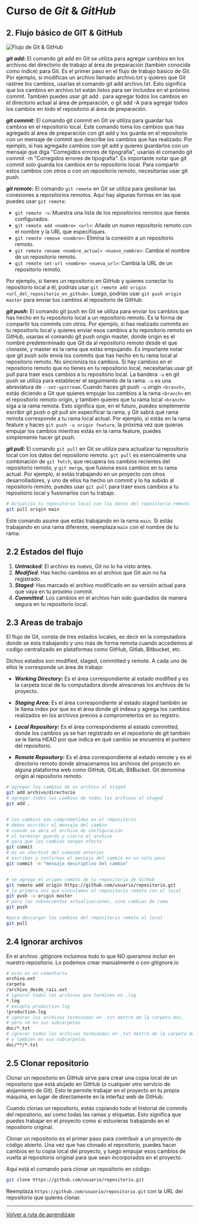# Curso de _Git_ & _GitHub_

## 2. Flujo básico de GIT & GitHub

![Flujo de Git & GitHub](https://jonmircha.com/img/blog/git-flow.png)

**_git add:_** El comando git add en Git se utiliza para agregar cambios en los archivos del directorio de trabajo al área de preparación (también conocida como índice) para Git. Es el primer paso en el flujo de trabajo básico de Git. Por ejemplo, si modificas un archivo llamado archivo.txt y quieres que Git rastree los cambios, usarías el comando git add archivo.txt. Esto significa que los cambios en archivo.txt están listos para ser incluidos en el próximo commit. También puedes usar git add . para agregar todos los cambios en el directorio actual al área de preparación, o git add -A para agregar todos los cambios en todo el repositorio al área de preparación.

**_git commit:_** El comando git commit en Git se utiliza para guardar tus cambios en el repositorio local. Este comando toma los cambios que has agregado al área de preparación con git add y los guarda en el repositorio con un mensaje de commit que describe los cambios que has realizado. Por ejemplo, si has agregado cambios con git add y quieres guardarlos con un mensaje que diga "Corregidos errores de tipografía", usarías el comando git commit -m "Corregidos errores de tipografía". Es importante notar que git commit solo guarda los cambios en tu repositorio local. Para compartir estos cambios con otros o con un repositorio remoto, necesitarías usar git push.

**_git remote:_** El comando `git remote` en Git se utiliza para gestionar las conexiones a repositorios remotos. Aquí hay algunas formas en las que puedes usar `git remote`:

* `git remote -v`: Muestra una lista de los repositorios remotos que tienes configurados.
* `git remote add <nombre> <url>`: Añade un nuevo repositorio remoto con el nombre y la URL que especifiques.
* `git remote remove <nombre>`: Elimina la conexión a un repositorio remoto.
* `git remote rename <nombre_actual> <nuevo_nombre>`: Cambia el nombre de un repositorio remoto.
* `git remote set-url <nombre> <nueva_url>`: Cambia la URL de un repositorio remoto.

Por ejemplo, si tienes un repositorio en GitHub y quieres conectar tu repositorio local a él, podrías usar `git remote add origin <url_del_repositorio_en_github>`. Luego, podrías usar `git push origin master` para enviar tus cambios al repositorio de GitHub.

**_git push:_** El comando git push en Git se utiliza para enviar los cambios que has hecho en tu repositorio local a un repositorio remoto. Es la forma de compartir tus commits con otros. Por ejemplo, si has realizado commits en tu repositorio local y quieres enviar esos cambios a tu repositorio remoto en GitHub, usarías el comando git push origin master, donde origin es el nombre predeterminado que Git da al repositorio remoto desde el que clonaste, y master es la rama que estás empujando. Es importante notar que git push solo envía los commits que has hecho en tu rama local al repositorio remoto. No sincroniza los cambios. Si hay cambios en el repositorio remoto que no tienes en tu repositorio local, necesitarías usar git pull para traer esos cambios a tu repositorio local. La bandera `-u` en git push se utiliza para establecer el seguimiento de la rama. `-u` es una abreviatura de `--set-upstream`. Cuando haces git push `-u` origin `<branch>`, estás diciendo a Git que quieres empujar los cambios a la rama `<branch>` en el repositorio remoto origin, y también quieres que tu rama local `<branch>` siga a la rama remota. Esto significa que, en el futuro, puedes simplemente escribir git push o git pull sin especificar la rama, y Git sabrá qué rama remota corresponde a tu rama local actual. Por ejemplo, si estás en la rama feature y haces `git push -u origin feature`, la próxima vez que quieras empujar los cambios mientras estás en la rama feature, puedes simplemente hacer git push.

**_git pull:_** El comando `git pull` en Git se utiliza para actualizar tu repositorio local con los datos del repositorio remoto. `git pull` es esencialmente una combinación de `git fetch`, que recupera los cambios recientes del repositorio remoto, y `git merge`, que fusiona esos cambios en tu rama actual. Por ejemplo, si estás trabajando en un proyecto con otros desarrolladores, y uno de ellos ha hecho un commit y lo ha subido al repositorio remoto, puedes usar `git pull` para traer esos cambios a tu repositorio local y fusionarlos con tu trabajo.

```bash
# Actualiza tu repositorio local con los datos del repositorio remoto
git pull origin main
```

Este comando asume que estás trabajando en la rama `main`. Si estás trabajando en una rama diferente, reemplaza `main` con el nombre de tu rama.

## 2.2 Estados del flujo

1. **_Untracked_**: El archivo es nuevo, Git no lo ha visto antes.
2. **_Modified_**: Has hecho cambios en el archivo que Git aún no ha registrado.
3. **_Staged_**: Has marcado el archivo modificado en su versión actual para que vaya en tu próximo commit.
4. **_Committed_**: Los cambios en el archivo han sido guardados de manera segura en tu repositorio local.

## 2.3 Areas de trabajo

El flujo de Git, consta de tres estados locales, es decir en la computadora donde se esta trabajando y uno más de forma remota cuando accedemos al codigo centralizado en plataformas como GitHub, Gitlab, Bitbucket, etc.

Dichos estados son modified, staged, committed y remote. A cada uno de ellos le corresponde un área de trabajo:

* **_Working Directory:_** Es el área correspondiente al estado modified y es la carpeta local de tu computadora donde almacenas los archivos de tu proyecto.

* **_Staging Area:_** Es el área correspondiente al estado staged también se le llama index por que es el área donde git indexa y agrega los cambios realizados en los archivos previos a comprometerlos en su registro.

* **_Local Repository:_** Es el área correspondiente al estado committed, donde los cambios ya se han registrado en el repositorio de git también se le llama HEAD por que indica en qué cambio se encuentra el puntero del repositorio.

* **_Remote Repository:_** Es el área correspondiente al estado remote y es el directorio remoto donde almacenamos los archivos del proyecto en alguna plataforma web como GitHub, GitLab, BitBucket. Git denomina origin al repositorio remoto.

```bash
# agregar los cambios de un archivo al staged
git add archivo/directorio
# agregar todos los cambios de todos los archivos al staged
git add .


# los cambios son comprometidos en el repositorio
# debes escribir el mensaje del cambio
# cuando se abra el archivo de configuración
# al terminar guarda y cierra el archivo
# para que los cambios tengan efecto
git commit
# es un shortcut del comando anterior
# escribes y confirmas el mensaje del cambio en un sólo paso
git commit -m "mensaje descriptivo del cambio"


# se agrega el origen remoto de tu repositorio de GitHub
git remote add origin https://github.com/usuario/repositorio.git
# la primera vez que vinculamos el repositorio remoto con el local
git push -u origin master
# para las subsecuentes actualizaciones, sino cambias de rama
git push

#para descargar los cambios del repositorio remoto al local
git pull
```

## 2.4 Ignorar archivos

En el archivo .gitignore incluimos todo lo que NO queramos incluir en nuestro repositorio. Lo podemos crear manualmente o con gitignore.io

```bash
# esto es un comentario
archivo.ext
carpeta
/archivo_desde_raiz.ext
# ignorar todos los archivos que terminen en .log
*.log
# excepto production.log
!production.log
# ignorar los archivos terminados en .txt dentro de la carpeta doc,
# pero no en sus subcarpetas
doc/*.txt
# ignorar todos los archivos terminados en .txt dentro de la carpeta doc
# y también en sus subcarpetas
doc/**/*.txt
```

## 2.5 Clonar repositorio

Clonar un repositorio en GitHub sirve para crear una copia local de un repositorio que está alojado en GitHub (o cualquier otro servicio de alojamiento de Git). Esto te permite trabajar en el proyecto en tu propia máquina, en lugar de directamente en la interfaz web de GitHub.

Cuando clonas un repositorio, estás copiando todo el historial de commits del repositorio, así como todas las ramas y etiquetas. Esto significa que puedes trabajar en el proyecto como si estuvieras trabajando en el repositorio original.

Clonar un repositorio es el primer paso para contribuir a un proyecto de código abierto. Una vez que has clonado el repositorio, puedes hacer cambios en tu copia local del proyecto, y luego empujar esos cambios de vuelta al repositorio original para que sean incorporados en el proyecto.

Aquí está el comando para clonar un repositorio en código:

```bash
git clone https://github.com/usuario/repositorio.git
```

Reemplaza `https://github.com/usuario/repositorio.git` con la URL del repositorio que quieres clonar.

---
[Volver a ruta de aprendizaje](../README.md#ruta-de-aprendisaje)
